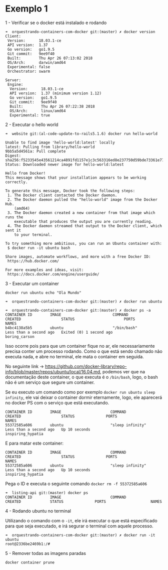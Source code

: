 # Exemplo 1

1 - Verificar se o docker está instalado e rodando

```
➜  orquestrando-containers-com-docker git:(master) ✗ docker version
Client:
 Version:      18.03.1-ce
 API version:  1.37
 Go version:   go1.9.5
 Git commit:   9ee9f40
 Built:        Thu Apr 26 07:13:02 2018
 OS/Arch:      darwin/amd64
 Experimental: false
 Orchestrator: swarm

Server:
 Engine:
  Version:      18.03.1-ce
  API version:  1.37 (minimum version 1.12)
  Go version:   go1.9.5
  Git commit:   9ee9f40
  Built:        Thu Apr 26 07:22:38 2018
  OS/Arch:      linux/amd64
  Experimental: true
```

2 - Executar o hello world

```
➜  website git:(al-code-update-to-rails5.1.6) docker run hello-world

Unable to find image 'hello-world:latest' locally
latest: Pulling from library/hello-world
9bb5a5d4561a: Pull complete
Digest: sha256:f5233545e43561214ca4891fd1157e1c3c563316ed8e237750d59bde73361e77
Status: Downloaded newer image for hello-world:latest

Hello from Docker!
This message shows that your installation appears to be working correctly.

To generate this message, Docker took the following steps:
 1. The Docker client contacted the Docker daemon.
 2. The Docker daemon pulled the "hello-world" image from the Docker Hub.
    (amd64)
 3. The Docker daemon created a new container from that image which runs the
    executable that produces the output you are currently reading.
 4. The Docker daemon streamed that output to the Docker client, which sent it
    to your terminal.

To try something more ambitious, you can run an Ubuntu container with:
 $ docker run -it ubuntu bash

Share images, automate workflows, and more with a free Docker ID:
 https://hub.docker.com/

For more examples and ideas, visit:
 https://docs.docker.com/engine/userguide/
```



3 - Executar um container

`docker run ubuntu echo "Ola Mundo"`


```
➜  orquestrando-containers-com-docker git:(master) ✗ docker run ubuntu

➜  orquestrando-containers-com-docker git:(master) ✗ docker ps -a
CONTAINER ID        IMAGE                       COMMAND                  CREATED                  STATUS                      PORTS                    NAMES
b4bc4138a5b5        ubuntu                      "/bin/bash"              Less than a second ago   Exited (0) 1 second ago                              boring_carson
```

Isso ocorre pois para que um container fique no ar, ele necessariamente precisa conter um processo rodando. Como o que está sendo chamado não executa nada, e abre no terminal, ele mata o container em seguida.

No seguinte link ->
https://github.com/docker-library/repo-info/blob/master/repos/ubuntu/local/16.04.md, podemos ver que na documentação deste container, o que executa é o `/bin/bash`, logo, o bash não é um serviço que segure um container.

Se eu executo um comando como por exemplo `docker run ubuntu sleep infinity`, ele vai deixar o container dormir eternamente, logo, ele aparecerá no docker PS com o serviço que está executando.

```
CONTAINER ID        IMAGE                      COMMAND                  CREATED                  STATUS              PORTS                    NAMES
55372585a606        ubuntu                     "sleep infinity"         Less than a second ago   Up 10 seconds                                inspiring_hypatia
```

E para matar este container:

```
CONTAINER ID        IMAGE                      COMMAND                  CREATED                  STATUS              PORTS                    NAMES
55372585a606        ubuntu                     "sleep infinity"         Less than a second ago   Up 10 seconds                                inspiring_hypatia
```


Pega o ID e executa o seguinte comando `docker rm -f 55372585a606`

```
➜  listing-api git:(master) docker ps
CONTAINER ID        IMAGE                      COMMAND                  CREATED             STATUS              PORTS                    NAMES
```

4 - Rodando ubuntu no terminal

Utilizando o comando com o `-it`, ele irá executar o que está especificado para que seja executado, e irá segurar o terminal com aquele processo.

```
➜  orquestrando-containers-com-docker git:(master) ✗ docker run -it ubuntu
root@2336be2469b1:/#
```

5 - Remover todas as imagens paradas

`docker container prune`